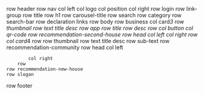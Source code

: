 row header
    row nav
        col left
            col logo
            col position
        col right
            row login
            row link-group
    row title
        row h1
        row carousel-title
    row search
        row category
        row search-bar
    row declaration
        links
row body
    row business
        col card*3
            row
                thumbnail
            row text
                title
                desc
    row app
        row title
        row desc
        row 
            col
                button
            col
                qr-code
    row recommendation-second-house
        row head
            col left
            col right
        row 
            col card*4
                row
                    row thumbnail
                    row text
                        title
                        desc
                row
                    sub-text
    row recommendation-community
        row head
            col left
                
            col right
        row
    row recommendation-new-house
    row slogan
row footer